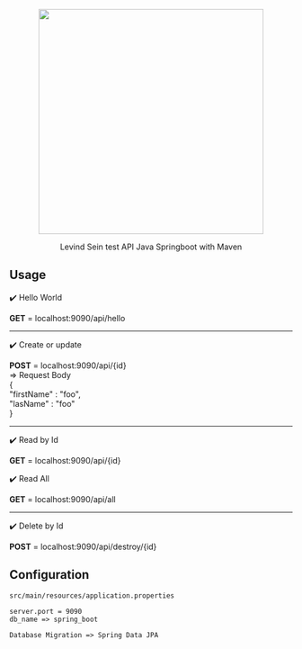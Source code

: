 <p align="center"><img src="https://seeklogo.com/images/S/spring-boot-logo-9D6125D4E7-seeklogo.com.png" width="400"></p>

<p align="center">Levind Sein test API Java Springboot with Maven</p>

Usage
-----

:heavy_check_mark: Hello World

<b>GET</b> = localhost:9090/api/hello

-----

:heavy_check_mark: Create or update

<b>POST</b> = localhost:9090/api/{id}  
=> Request Body  
{  
   "firstName" : "foo",  
   "lasName" : "foo"  
}

-----

:heavy_check_mark: Read by Id

<b>GET</b> = localhost:9090/api/{id}

:heavy_check_mark: Read All

<b>GET</b> = localhost:9090/api/all

-----

:heavy_check_mark: Delete by Id

<b>POST</b> = localhost:9090/api/destroy/{id}

Configuration
------------- 
```
src/main/resources/application.properties
```
```
server.port = 9090  
db_name => spring_boot
```
```
Database Migration => Spring Data JPA
```